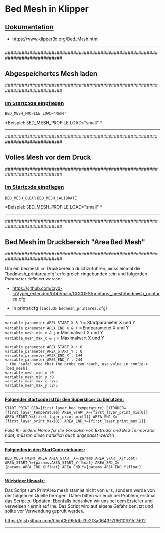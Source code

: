 # Bed Mesh in Klipper  
  
## <u>Dokumentation</u> 
  
- https://www.klipper3d.org/Bed_Mesh.html  
  
---  
  
  
#############################################################################  
## Abgespeichertes Mesh laden									     
#############################################################################
  
### <u>Im Startcode einpflegen</u>       
  
 `BED_MESH_PROFILE LOAD="Name"`    
  
*Beispiel: BED_MESH_PROFILE LOAD="small" *  
  
---  
#############################################################################  
## Volles Mesh vor dem Druck									     
#############################################################################
  
### <u>Im Startcode einpflegen</u>    
 
 `BED_MESH_CLEAR`
 `BED_MESH_CALIBRATE`  
  
*Beispiel: BED_MESH_PROFILE LOAD="small" *

    
--- 
#############################################################################  
## Bed Mesh im Druckbereich "Area Bed Mesh"									     
############################################################################# 
   
Um ein bedmesh im Druckbereich durchzuführen, muss einmal die "bedmesh_printarea.cfg" erfolgreich eingebunden sein und folgenden Parameter definiert werden:  

- https://github.com/cryd-s/Vyper_extended/blob/main/GCODES/printarea_mesh/bedmesh_printarea.cfg

- in printer.cfg `[include bedmesh_printarea.cfg]`
  
---
  
`variable_parameter_AREA_START_X & Y` = Startparameter X und Y  
`variable_parameter_AREA_END_X & Y` = Endparameter X und Y  
`variable_mesh_min_x & y` = Minimalwert X und Y  
`variable_mesh_max_x & y` = Maximalwert X und Y  
  
```
variable_parameter_AREA_START_X : 0
variable_parameter_AREA_START_Y : 0
variable_parameter_AREA_END_X : 244
variable_parameter_AREA_END_Y : 244
; the "safe" area that the probe can reach, use value in config->[bed_mesh]
variable_mesh_min_x :0
variable_mesh_min_y :0
variable_mesh_max_x :245
variable_mesh_max_y :245
```  
  
---     
**<u>Folgender Startcode ist für den Superslicer zu benutzen:</u>**  
  
`START_PRINT BED={first_layer_bed_temperature} EXTRUDER={first_layer_temperature} AREA_START_X={first_layer_print_min[0]} AREA_START_Y={first_layer_print_min[1]} AREA_END_X={first_layer_print_max[0]} AREA_END_Y={first_layer_print_max[1]}`
   
_Falls Ihr andere Name für die Variablen von Extruder und Bed Temperatur habt, müssen diese natürlich auch angepasst werden_  
  
---
**<u>Folgendes in den StartCode einbauen:</u>**
  
`BED_MESH_PRINT_AREA AREA_START_X={params.AREA_START_X|float} AREA_START_Y={params.AREA_START_Y|float} AREA_END_X={params.AREA_END_X|float} AREA_END_Y={params.AREA_END_Y|float}`  
  
 ---
    
<u>**Wichtiger Hinweis:** </u>  
   
  
Das Script zum PrintArea mesh stammt nicht von uns, sondern wurde von der folgenden Quelle bezogen. Daher bitten wir euch bei Problem, erstmal das Script zu Updaten.
Ebenfalls bedanken wir uns bei dem Ersteller und verweisen hiermit auf Ihn. Das Script wird auf eigene Gefahr benutzt und sollte vor Verwendung geprüft werden.  
  
https://gist.github.com/ChipCE/95fdbd3c2f3a064397f9610f915f7d02
  
---
  
